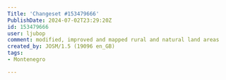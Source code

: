 ```yaml
---
Title: 'Changeset #153479666'
PublishDate: 2024-07-02T23:29:20Z
id: 153479666
user: ljubop
comment: modified, improved and mapped rural and natural land areas
created_by: JOSM/1.5 (19096 en_GB)
tags:
- Montenegro

---
```

